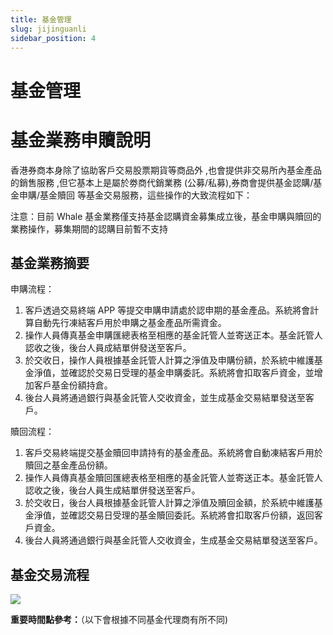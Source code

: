```yaml
---
title: 基金管理
slug: jijinguanli
sidebar_position: 4
---
```



# 基金管理

# 基金業務申贖說明

香港券商本身除了協助客戶交易股票期貨等商品外 ,也會提供非交易所內基金產品的銷售服務 ,但它基本上是屬於劵商代銷業務 (公募/私募),券商會提供基金認購/基金申購/基金贖回 等基金交易服務，這些操作的大致流程如下：

注意：目前 Whale 基金業務僅支持基金認購資金募集成立後，基金申購與贖回的業務操作，募集期間的認購目前暫不支持

## 基金業務摘要

申購流程：

1. 客戶透過交易終端 APP 等提交申購申請處於認申期的基金產品。系統將會計算自動先行凍結客戶用於申購之基金產品所需資金。
2. 操作人員傳真基金申購匯總表格至相應的基金託管人並寄送正本。基金託管人認收之後，後台人員成結單併發送至客戶。
3. 於交收日，操作人員根據基金託管人計算之淨值及申購份額，於系統中維護基金淨值，並確認於交易日受理的基金申購委託。系統將會扣取客戶資金，並增加客戶基金份額持倉。
4. 後台人員將通過銀行與基金託管人交收資金，並生成基金交易結單發送至客戶。

贖回流程：

1. 客戶交易終端提交基金贖回申請持有的基金產品。系統將會自動凍結客戶用於贖回之基金產品份額。
2. 操作人員傳真基金贖回匯總表格至相應的基金託管人並寄送正本。基金託管人認收之後，後台人員生成結單併發送至客戶。
3. 於交收日，後台人員根據基金託管人計算之淨值及贖回金額，於系統中維護基金淨值，並確認交易日受理的基金贖回委託。系統將會扣取客戶份額，返回客戶資金。
4. 後台人員將通過銀行與基金託管人交收資金，生成基金交易結單發送至客戶。

## 基金交易流程

<img src="/assets/HUM3bgfZeojF2vxn6VTci9EEnPd.jpeg"/>

**重要時間點參考：**（以下會根據不同基金代理商有所不同)

